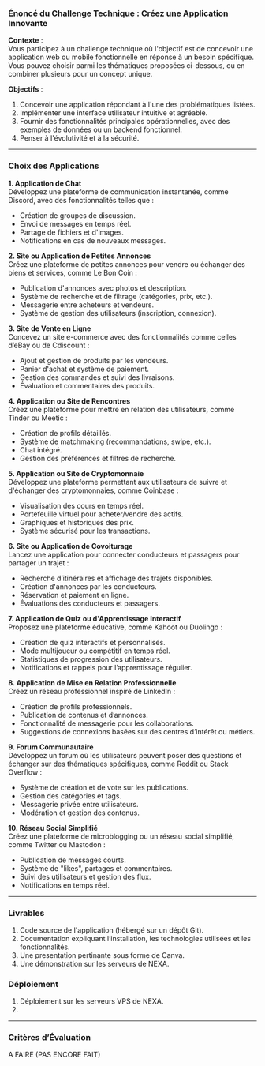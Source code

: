 ### **Énoncé du Challenge Technique : Créez une Application Innovante**

**Contexte** :  
Vous participez à un challenge technique où l'objectif est de concevoir une application web ou mobile fonctionnelle en réponse à un besoin spécifique. Vous pouvez choisir parmi les thématiques proposées ci-dessous, ou en combiner plusieurs pour un concept unique.

**Objectifs** :  
1. Concevoir une application répondant à l'une des problématiques listées.  
2. Implémenter une interface utilisateur intuitive et agréable.  
3. Fournir des fonctionnalités principales opérationnelles, avec des exemples de données ou un backend fonctionnel.  
4. Penser à l'évolutivité et à la sécurité.  

---

### **Choix des Applications**

**1. Application de Chat**  
Développez une plateforme de communication instantanée, comme Discord, avec des fonctionnalités telles que :  
- Création de groupes de discussion.  
- Envoi de messages en temps réel.  
- Partage de fichiers et d'images.  
- Notifications en cas de nouveaux messages.  

**2. Site ou Application de Petites Annonces**  
Créez une plateforme de petites annonces pour vendre ou échanger des biens et services, comme Le Bon Coin :  
- Publication d'annonces avec photos et description.  
- Système de recherche et de filtrage (catégories, prix, etc.).  
- Messagerie entre acheteurs et vendeurs.  
- Système de gestion des utilisateurs (inscription, connexion).  

**3. Site de Vente en Ligne**  
Concevez un site e-commerce avec des fonctionnalités comme celles d’eBay ou de Cdiscount :  
- Ajout et gestion de produits par les vendeurs.  
- Panier d'achat et système de paiement.  
- Gestion des commandes et suivi des livraisons.  
- Évaluation et commentaires des produits.  

**4. Application ou Site de Rencontres**  
Créez une plateforme pour mettre en relation des utilisateurs, comme Tinder ou Meetic :  
- Création de profils détaillés.  
- Système de matchmaking (recommandations, swipe, etc.).  
- Chat intégré.  
- Gestion des préférences et filtres de recherche.  

**5. Application ou Site de Cryptomonnaie**  
Développez une plateforme permettant aux utilisateurs de suivre et d'échanger des cryptomonnaies, comme Coinbase :  
- Visualisation des cours en temps réel.  
- Portefeuille virtuel pour acheter/vendre des actifs.  
- Graphiques et historiques des prix.  
- Système sécurisé pour les transactions.  

**6. Site ou Application de Covoiturage**  
Lancez une application pour connecter conducteurs et passagers pour partager un trajet :  
- Recherche d’itinéraires et affichage des trajets disponibles.  
- Création d'annonces par les conducteurs.  
- Réservation et paiement en ligne.  
- Évaluations des conducteurs et passagers.  

**7. Application de Quiz ou d'Apprentissage Interactif**  
Proposez une plateforme éducative, comme Kahoot ou Duolingo :  
- Création de quiz interactifs et personnalisés.  
- Mode multijoueur ou compétitif en temps réel.  
- Statistiques de progression des utilisateurs.  
- Notifications et rappels pour l’apprentissage régulier.  

**8. Application de Mise en Relation Professionnelle**  
Créez un réseau professionnel inspiré de LinkedIn :  
- Création de profils professionnels.  
- Publication de contenus et d’annonces.  
- Fonctionnalité de messagerie pour les collaborations.  
- Suggestions de connexions basées sur des centres d’intérêt ou métiers.  

**9. Forum Communautaire**  
Développez un forum où les utilisateurs peuvent poser des questions et échanger sur des thématiques spécifiques, comme Reddit ou Stack Overflow :  
- Système de création et de vote sur les publications.  
- Gestion des catégories et tags.  
- Messagerie privée entre utilisateurs.  
- Modération et gestion des contenus.  

**10. Réseau Social Simplifié**  
Créez une plateforme de microblogging ou un réseau social simplifié, comme Twitter ou Mastodon :  
- Publication de messages courts.  
- Système de "likes", partages et commentaires.  
- Suivi des utilisateurs et gestion des flux.  
- Notifications en temps réel.  

---

### **Livrables**  
1. Code source de l'application (hébergé sur un dépôt Git).  
2. Documentation expliquant l’installation, les technologies utilisées et les fonctionnalités.
3. Une presentation pertinante sous forme de Canva. 
4. Une démonstration sur les serveurs de NEXA.
### **Déploiement**  
1. Déploiement sur les serveurs VPS de NEXA.
2.  

---

### **Critères d’Évaluation**    
A FAIRE (PAS ENCORE FAIT)
